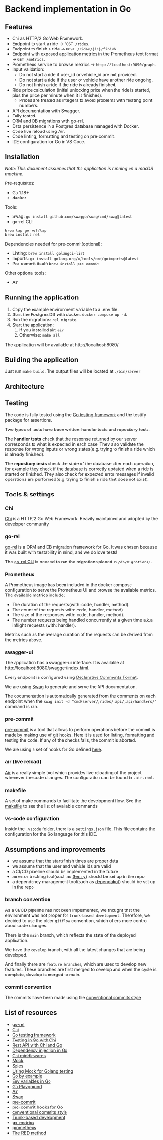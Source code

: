 # Backend implementation in Go

## Features

- Chi as HTTP/2 Go Web Framework.
- Endpoint to start a ride -> `POST /rides`.
- Endpoint to finish a ride -> `POST /rides/{id}/finish`.
- Endpoint with exposed application metrics in the Prometheus text format -> `GET /metrics`.
- Prometheus service to browse metrics -> `http://localhost:9090/graph`.
- Input validation:
  - Do not start a ride if user_id or vehicle_id are not provided.
  - Do not start a ride if the user or vehicle have another ride ongoing.
  - Do not finish a ride if the ride is already finished.
- Ride price calculation (initial unlocking price when the ride is started, plus the price per minute when it is finished).
  - Prices are treated as integers to avoid problems with floating point numbers.
- API documentation with Swagger.
- Fully tested.
- ORM and DB migrations with go-rel.
- Data persistence in a Postgres database managed with Docker.
- Code live reload using Air.
- Code linting, formatting and testing on pre-commit.
- IDE configuration for Go in VS Code.

## Installation

_Note: This document assumes that the application is running on a macOS machine._

Pre-requisites:

- Go 1.18+
- docker

Tools:

- Swag: `go install github.com/swaggo/swag/cmd/swag@latest`
- go-rel CLI:

```
brew tap go-rel/tap
brew install rel
```

Dependencies needed for pre-commit(optional):

- Linting: `brew install golangci-lint`
- Imports: `go install golang.org/x/tools/cmd/goimports@latest`
- Pre-commit itself: `brew install pre-commit`

Other optional tools:

- Air

## Running the application

1. Copy the example environment variable to a .env file.
2. Start the Postgres DB with docker: `docker compose up -d`.
3. Run the migrations: `rel migrate`.
4. Start the application:
   1. If you installed air: `air`
   2. Otherwise: `make all`

The application will be available at http://localhost:8080/

## Building the application

Just run `make build`. The output files will be located at `./bin/server`

## Architecture

## Testing

The code is fully tested using the [Go testing framework](https://golang.org/pkg/testing/) and the testify package for assertions.

Two types of tests have been written: handler tests and repository tests.

The **handler tests** check that the response returned by our server corresponds to what is expected in each case. They also validate the response for wrong inputs or wrong states(e.g. trying to finish a ride which is already finished).

The **repository tests** check the state of the database after each operation, for example they check if the database is correctly updated when a ride is started or finished. They also check for expected error messages if invalid operations are performed(e.g. trying to finish a ride that does not exist).

## Tools & settings

### Chi

[Chi](https://github.com/go-chi/chi) is a HTTP/2 Go Web Framework. Heavily maintained and adopted by the developer community.

### go-rel

[go-rel](https://go-rel.github.io/) is a ORM and DB migration framework for Go. It was chosen because it was built with testability in mind, and we do love tests!

The [go-rel CLI](https://go-rel.github.io/migration/#running-migration) is needed to run the migrations placed in `/db/migrations/`.

### Prometheus

A Prometheus image has been included in the docker compose configuration to serve the Prometheus UI and browse the available metrics. The available metrics include:
- The duration of the requests(with: code, handler, method).
- The count of the requests(with: code, handler, method).
- The size of the responses(with: code, handler, method).
- The number requests being handled concurrently at a given time a.k.a inflight requests (with: handler).

Metrics such as the average duration of the requests can be derived from the metrics above.

### swagger-ui

The application has a swagger-ui interface. It is available at http://localhost:8080/swagger/index.html.

Every endpoint is configured using [Declarative Comments Format](https://github.com/swaggo/swag/blob/master/README.md#declarative-comments-format).

We are using [Swag](https://github.com/swaggo/swag) to generate and serve the API documentation.

The documentation is automatically generated from the comments on each endpoint when the `swag init -d "cmd/server/,rides/,api/,api/handlers/"` command is ran.

### pre-commit

[pre-commit](https://pre-commit.com) is a tool that allows to perform operations before the commit is made by making use of git hooks. Here it is used for linting, formatting and testing the code. If any of the checks fails, the commit is aborted.

We are using a set of hooks for Go defined [here](https://github.com/dnephin/pre-commit-golang).

### air (live reload)

[Air](https://github.com/cosmtrek/air) is a really simple tool which provides live reloading of the project whenever the code changes. The configuration can be found in `.air.toml`.

### makefile

A set of make commands to facilitate the development flow. See the [makefile](makefile) to see the list of available commands.

### vs-code configuration

Inside the `.vscode` folder, there is a `settings.json` file. This file contains the configuration for the Go language for this IDE.

## Assumptions and improvements

- we assume that the start/finish times are proper data
- we assume that the user and vehicle ids are valid
- a CI/CD pipeline should be implemented in the future
- an error tracking tool(such as [Sentry](https://sentry.io/welcome/)) should be set up in the repo
- a dependency management tool(such as [dependabot](https://docs.github.com/en/code-security/dependabot/dependabot-version-updates/about-dependabot-version-updates)) should be set up in the repo

### branch convention

As a CI/CD pipeline has not been implemented, we thought that the environment was not proper for `trunk-based development`. Therefore, we decided to use the older `gitflow` convention, which offers more control about code changes.

There is the `main` branch, which reflects the state of the deployed application.

We have the `develop` branch, with all the latest changes that are being developed.

And finally there are `feature branches`, which are used to develop new features. These branches are first merged to develop and when the cycle is complete, develop is merged to main.

### commit convention

The commits have been made using the [conventional commits style](https://www.conventionalcommits.org/en/v1.0.0/)

## List of resources

- [go-rel](https://go-rel.github.io/)
- [Chi](https://github.com/go-chi/chi)
- [Go testing framework](https://golang.org/pkg/testing/)
- [Testing in Go with Chi](https://www.newline.co/@kchan/testing-a-go-and-chi-restful-api-route-handlers-and-middleware-part-2--5efc9135)
- [Rest API with Chi and Go](https://www.newline.co/@kchan/building-a-simple-restful-api-with-go-and-chi--5912c411)
- [Dependency injection in Go](https://stackoverflow.com/questions/67944863/dependency-injection-in-go)
- [Chi middlewares](https://github.com/go-chi/chi#middlewares)
- [Mock](https://github.com/golang/mock)
- [Spies](https://github.com/nyarly/spies)
- [Using Mock for Golang testing](https://www.sobyte.net/post/2022-03/use-mock-to-test/)
- [Go by example](https://gobyexample.com/json)
- [Env variables in Go](https://dev.to/craicoverflow/a-no-nonsense-guide-to-environment-variables-in-go-a2f)
- [Go Playground](https://go.dev/play/)
- [Air](https://github.com/cosmtrek/air)
- [Swag](https://github.com/swaggo/swag)
- [pre-commit](https://pre-commit.com)
- [pre-commit hooks for Go](https://github.com/dnephin/pre-commit-golang)
- [conventional commits style](https://www.conventionalcommits.org/en/v1.0.0/)
- [Trunk-based development](https://www.atlassian.com/continuous-delivery/continuous-integration/trunk-based-development)
- [go-metrics](https://github.com/slok/go-http-metrics)
- [prometheus](https://prometheus.io/)
- [The RED method](https://www.weave.works/blog/the-red-method-key-metrics-for-microservices-architecture/)
